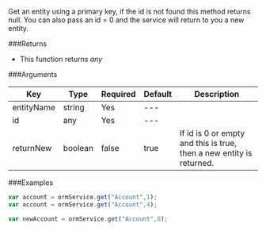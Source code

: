 
Get an entity using a primary key, if the id is not found this method returns null. You can also pass an id = 0 and the service will return to you a new entity.


###Returns

* This function returns *any*


###Arguments

| Key | Type | Required | Default | Description |
| --- | --- | --- | --- | --- |
| entityName | string | Yes | --- |  |
| id | any | Yes | --- |  |
| returnNew | boolean | false | true | If id is 0 or empty and this is true, then a new entity is returned.  |

###Examples

```javascript
var account = ormService.get("Account",1);
var account = ormService.get("Account",4);

var newAccount = ormService.get("Account",0);
```